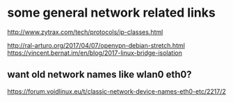 some general network related links
==================================

http://www.zytrax.com/tech/protocols/ip-classes.html

http://ral-arturo.org/2017/04/07/openvpn-debian-stretch.html
https://vincent.bernat.im/en/blog/2017-linux-bridge-isolation


want old network names like wlan0 eth0?
---------------------------------------

https://forum.voidlinux.eu/t/classic-network-device-names-eth0-etc/2217/2
